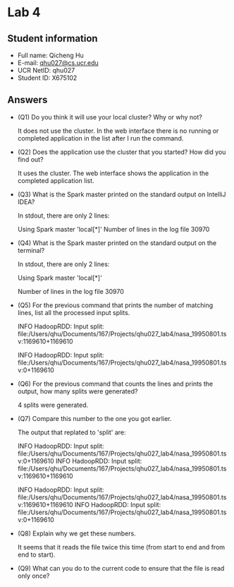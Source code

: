# Lab 4

## Student information
* Full name: Qicheng Hu
* E-mail: qhu027@cs.ucr.edu
* UCR NetID: qhu027
* Student ID: X675102

## Answers

* (Q1) Do you think it will use your local cluster? Why or why not?

  It does not use the cluster. In the web interface there is no running or completed application in the list after I run the command.
  
  
  
* (Q2) Does the application use the cluster that you started? How did you find out?
  
  It uses the cluster. The web interface shows the application in the completed application list.
  
  
  
* (Q3) What is the Spark master printed on the standard output on IntelliJ IDEA?
  
    In stdout, there are only 2 lines:
    
    Using Spark master 'local[*]'
Number of lines in the log file 30970
  
  
  
* (Q4) What is the Spark master printed on the standard output on the terminal?
  
    In stdout, there are only 2 lines:  
  
    Using Spark master 'local[*]'

  Number of lines in the log file 30970
  
  
  
* (Q5)  For the previous command that prints the number of matching lines, list all the processed input splits.
  
    INFO HadoopRDD: Input split: file:/Users/qhu/Documents/167/Projects/qhu027_lab4/nasa_19950801.tsv:1169610+1169610
    
  INFO HadoopRDD: Input split: file:/Users/qhu/Documents/167/Projects/qhu027_lab4/nasa_19950801.tsv:0+1169610
  
  
  
* (Q6) For the previous command that counts the lines and prints the output, how many splits were generated?
  
  4 splits were generated.
  
  
  
* (Q7) Compare this number to the one you got earlier. 

    The output that replated to 'split' are: 

    INFO HadoopRDD: Input split: file:/Users/qhu/Documents/167/Projects/qhu027_lab4/nasa_19950801.tsv:0+1169610
    INFO HadoopRDD: Input split: file:/Users/qhu/Documents/167/Projects/qhu027_lab4/nasa_19950801.tsv:1169610+1169610

    INFO HadoopRDD: Input split: file:/Users/qhu/Documents/167/Projects/qhu027_lab4/nasa_19950801.tsv:1169610+1169610
    INFO HadoopRDD: Input split: file:/Users/qhu/Documents/167/Projects/qhu027_lab4/nasa_19950801.tsv:0+1169610

    

* (Q8) Explain why we get these numbers.

    It seems that it reads the file twice this time (from start to end and from end to start).

    

* (Q9) What can you do to the current code to ensure that the file is read only once?

    

